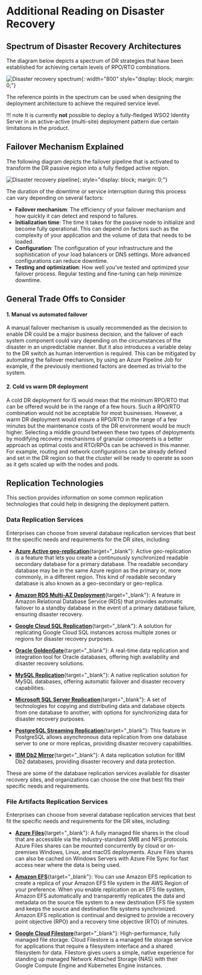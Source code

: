 # Additional Reading on Disaster Recovery

## Spectrum of Disaster Recovery Architectures
The diagram below depicts a spectrum of DR strategies that have been established for
achieving certain levels of RPO/RTO combinations. 

![Disaster recovery spectrum]({{base_path}}/assets/img/setup/deploy/disaster-recovery/disaster-recovery-strategy-spectrum.png){: width="800" style="display: block; margin: 0;"}

The reference points in the spectrum can be used when designing the deployment architecture to achieve the required service level.

!!! note
    It is currently **not** possible to deploy a fully-fledged WSO2 Identity Server in an 
    active-active (multi-site) deployment pattern due certain limitations in the product.

## Failover Mechanism Explained

The following diagram depicts the failover pipeline that is activated to transform the DR 
passive region into a fully fledged active region.

![Disaster recovery pipeline]({{base_path}}/assets/img/setup/deploy/disaster-recovery/disaster-recovery-pipeline.png){: style="display: block; margin: 0;"}

The duration of the downtime or service interruption during this process can vary depending 
on several factors:

- **Failover mechanism**: The efficiency of your failover mechanism and how quickly it can detect and respond to failures.
- **Initialization time**: The time it takes for the passive node to initialize and become fully operational. This can depend on factors such as the complexity of your application and the volume of data that needs to be loaded.
- **Configuration**: The configuration of your infrastructure and the sophistication of your load balancers or DNS settings. More advanced configurations can reduce downtime.
- **Testing and optimization**: How well you've tested and optimized your failover process. Regular testing and fine-tuning can help minimize downtime.

## General Trade Offs to Consider

#### 1. Manual vs automated failover
A manual failover mechanism is usually recommended as the decision to enable DR could be a
major business decision, and the failover of each system component could vary depending on the 
circumstances of the disaster in an unpredictable manner. But it also introduces a variable 
delay to the DR switch as human intervention is required. This can be mitigated by automating 
the failover mechanism, by using an Azure Pipeline Job for example, if the previously mentioned
factors are deemed as trivial to the system.

#### 2. Cold vs warm DR deployment
A cold DR deployment for IS would mean that the minimum RPO/RTO that can be offered would be 
in the range of a few hours. Such a RPO/RTO combination would not be acceptable for most 
businesses. However, a warm DR deployment would ensure a RPO/RTO in the range of a few minutes
but the maintenance costs of the DR environment would be much higher. Selecting a middle 
ground between these two types of deployments by modifying recovery mechanisms of granular 
components is a better approach as optimal costs and RTO/RPOs can be achieved in this manner.
For example, routing and network configurations can be already defined and set in the DR region
so that the cluster will be ready to operate as soon as it gets scaled up with the nodes and pods. 

## Replication Technologies
This section provides information on some common replication technologies that could help in 
designing the deployment pattern.

### Data Replication Services
Enterprises can choose from several database replication services that best fit the specific
needs and requirements for the DR sites, including:

- [**Azure Active geo-replication**](https://learn.microsoft.com/en-us/azure/azure-sql/database/active-geo-replication-overview?view=azuresql){target="_blank"}: 
Active geo-replication is a feature that lets you create a continuously synchronized readable secondary database for a primary database. The readable secondary database may be in the same Azure region as the primary or, more commonly, in a different region. This kind of readable secondary database is also known as a geo-secondary or geo-replica.

- [**Amazon RDS Multi-AZ Deployment**](https://aws.amazon.com/rds/features/multi-az/){target="_blank"}: 
A feature in Amazon Relational Database Service (RDS) that provides automatic failover to a standby database in the event of a primary database failure, ensuring disaster recovery.

- [**Google Cloud SQL Replication**](https://cloud.google.com/sql/docs/mysql/replication/){target="_blank"}: 
A solution for replicating Google Cloud SQL instances across multiple zones or regions for disaster recovery purposes.

- [**Oracle GoldenGate**](https://www.oracle.com/integration/goldengate){target="_blank"}: 
A real-time data replication and integration tool for Oracle databases, offering high availability and disaster recovery solutions.

- [**MySQL Replication**](https://dev.mysql.com/doc/refman/8.0/en/replication.html){target="_blank"}: 
A native replication solution for MySQL databases, offering automatic failover and disaster recovery capabilities.

- [**Microsoft SQL Server Replication**](https://learn.microsoft.com/en-us/sql/relational-databases/replication/sql-server-replication?view=sql-server-ver16){target="_blank"}: 
A set of technologies for copying and distributing data and database objects from one database to another, with options for synchronizing data for disaster recovery purposes.

- [**PostgreSQL Streaming Replication**](https://wiki.postgresql.org/wiki/Streaming_Replication){target="_blank"}: 
This feature in PostgreSQL allows asynchronous data replication from one database server to one or more replicas, providing disaster recovery capabilities.

- [**IBM Db2 Mirror**](https://www.ibm.com/products/db2mirroribmi){target="_blank"}: 
A data replication solution for IBM Db2 databases, providing disaster recovery and data protection.

These are some of the database replication services available for disaster recovery sites, and
organizations can choose the one that best fits their specific needs and requirements.

### File Artifacts Replication Services
Enterprises can choose from several database replication services that best fit the specific
needs and requirements for the DR sites, including:

- [**Azure Files**](https://learn.microsoft.com/en-us/azure/storage/files/storage-files-introduction){target="_blank"}: 
A fully managed file shares in the cloud that are accessible via the industry-standard SMB and NFS protocols. Azure Files shares can be mounted concurrently by cloud or on-premises Windows, Linux, and macOS deployments. Azure Files shares can also be cached on Windows Servers with Azure File Sync for fast access near where the data is being used.

- [**Amazon EFS**](https://docs.aws.amazon.com/efs/latest/ug/efs-replication.html){target="_blank"}: 
You can use Amazon EFS replication to create a replica of your Amazon EFS file system in the AWS Region of your preference. When you enable replication on an EFS file system, Amazon EFS automatically and transparently replicates the data and metadata on the source file system to a new destination EFS file system and keeps the source and destination file systems synchronized. Amazon EFS replication is continual and designed to provide a recovery point objective (RPO) and a recovery time objective (RTO) of minutes.

- [**Google Cloud Filestore**](https://cloud.google.com/filestore/){target="_blank"}: 
High-performance, fully managed file storage. Cloud Filestore is a managed file storage service for applications that require a filesystem interface and a shared filesystem for data. Filestore gives users a simple, native experience for standing up managed Network Attached Storage (NAS) with their Google Compute Engine and Kubernetes Engine instances.
